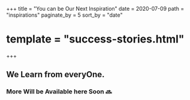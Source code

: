 +++
title = "You can be Our Next Inspiration"
date = 2020-07-09
path = "inspirations"
paginate_by = 5
sort_by = "date"
# template = "success-stories.html"
+++
## We Learn from everyOne.

### More Will be Available here Soon :soon:
